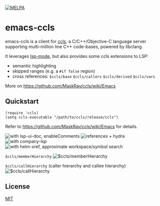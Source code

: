 [![MELPA](https://melpa.org/packages/ccls-badge.svg)](https://melpa.org/#/ccls)

# emacs-ccls

emacs-ccls is a client for [ccls](https://github.com/MaskRay/ccls), a C/C++/Objective-C language server supporting multi-million line C++ code-bases, powered by libclang.

It leverages [lsp-mode](https://github.com/emacs-lsp/lsp-mode), but also provides some ccls extensions to LSP:

* semantic highlighting
* skipped ranges (e.g. a `#if false` region)
* cross references: `$ccls/base` `$ccls/callers` `$ccls/derived` `$ccls/vars`

More on <https://github.com/MaskRay/ccls/wiki/Emacs>

## Quickstart

```elisp
(require 'ccls)
(setq ccls-executable "/path/to/ccls/release/ccls")
```

Refer to <https://github.com/MaskRay/ccls/wiki/Emacs> for details.

![with lsp-ui-doc, enableComments](https://camo.githubusercontent.com/fe1e12f9be72c2295d732d6265b42bde0d121ee8/68747470733a2f2f707470622e70772f5a6275462e6a7067)
![references + hydra](https://ptpb.pw/fhWh.jpg)
![with company-lsp](https://ptpb.pw/lDaw.jpg)
![with helm-xref, approximate workspace/symbol search](https://ptpb.pw/KOKn.jpg)

`$ccls/memberHierarchy`
![$ccls/memberHierarchy](https://ptpb.pw/iOSt.gif)

`$ccls/callHierarchy` (caller hierarchy and callee hierarchy)
![$ccls/callHierarchy](https://ptpb.pw/GKJw.gif)

## License

[MIT](http://opensource.org/licenses/MIT)
